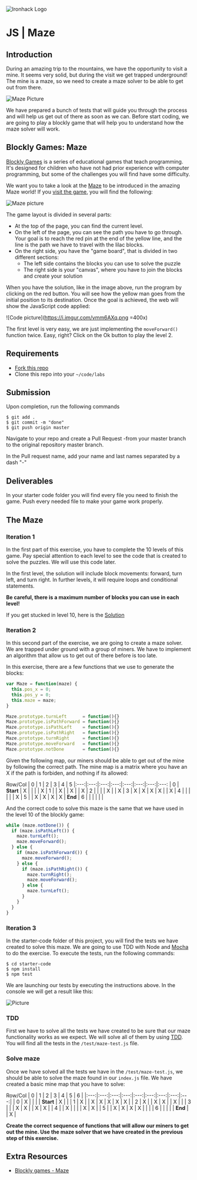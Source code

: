 ![Ironhack Logo](https://i.imgur.com/1QgrNNw.png)

# JS | Maze

## Introduction

During an amazing trip to the mountains, we have the opportunity to visit a mine. It seems very solid, but during the visit we get trapped underground! The mine is a maze, so we need to create a maze solver to be able to get out from there.

![Maze Picture](https://i.imgur.com/DDuEYCb.png)

We have prepared a bunch of tests that will guide you through the process and will help us get out of there as soon as we can. Before start coding, we are going to play a blockly game that will help you to understand how the maze solver will work.

## Blockly Games: Maze

[Blockly Games](https://blockly-games.appspot.com/) is a series of educational games that teach programming. It's designed for children who have not had prior experience with computer programming, but some of the challenges you will find have some difficulty.

We want you to take a look at the [Maze](https://blockly-games.appspot.com/maze?lang=en) to be introduced in the amazing Maze world! If you [visit the game](https://blockly-games.appspot.com/maze?lang=en), you will find the following:

![Maze picture](https://i.imgur.com/NbDwcTm.png)

The game layout is divided in several parts:

- At the top of the page, you can find the current level.
- On the left of the page, you can see the path you have to go through. Your goal is to reach the red pin at the end of the yellow line, and the line is the path we have to travel with the lilac blocks.
- On the right side, you have the "game board", that is divided in two different sections:
	- The left side contains the blocks you can use to solve the puzzle
	- The right side is your "canvas", where you have to join the blocks and create your solution

When you have the solution, like in the image above, run the program by clicking on the red button. You will see how the yellow man goes from the initial position to its destination. Once the goal is achieved, the web will show the JavaScript code applied:

![Code picture](https://i.imgur.com/vmm6AXq.png =400x)

The first level is very easy, we are just implementing the `moveForward()` function twice. Easy, right? Click on the Ok button to play the level 2.

## Requirements

- [Fork this repo](https://guides.github.com/activities/forking/)
- Clone this repo into your `~/code/labs`

## Submission

Upon completion, run the following commands

```
$ git add .
$ git commit -m "done"
$ git push origin master
```
Navigate to your repo and create a Pull Request -from your master branch to the original repository master branch.

In the Pull request name, add your name and last names separated by a dash "-"

## Deliverables
In your starter code folder you will find every file you need to finish the game. Push every needed file to make your game work properly.

## The Maze

### Iteration 1

In the first part of this exercise, you have to complete the 10 levels of this game. Pay special attention to each level to see the code that is created to solve the puzzles. We will use this code later.

In the first level, the solution will include block movements: forward, turn left, and turn right. In further levels, it will require loops and conditional statements.

**Be careful, there is a maximum number of blocks you can use in each level!**


If you get stucked in level 10, here is the [Solution](https://i.imgur.com/QlGNLx5.png)


### Iteration 2

In this second part of the exercise, we are going to create a maze solver. We are trapped under ground with a group of miners. We have to implement an algorithm that allow us to get out of there before is too late.

In this exercise, there are a few functions that we use to generate the blocks:

```javascript
var Maze = function(maze) {
  this.pos_x = 0;
  this.pos_y = 0;
  this.maze = maze;
}

Maze.prototype.turnLeft      = function(){}
Maze.prototype.isPathForward = function(){}
Maze.prototype.isPathLeft    = function(){}
Maze.prototype.isPathRight   = function(){}
Maze.prototype.turnRight     = function(){}
Maze.prototype.moveForward   = function(){}
Maze.prototype.notDone       = function(){}
```

Given the following map, our miners should be able to get out of the mine by following the correct path. The mine map is a matrix where you have an X if the path is forbiden, and nothing if its allowed:

Row/Col | 0 | 1 | 2 | 3 | 4 | 5
|:---:|:---:|:---:|:---:|:---:|:---:|:---:|:---:
| 0 | **Start** | X |   |   |   | X
| 1 |   | X |   | X |   | X
| 2 |   |   |   | X |   | X
| 3 | X | X | X | X |   | X
| 4 |   |   |   |   |   | X
| 5 |   | X | X | X | X | **End**
| 6 |   |   |   |   |   |

And the correct code to solve this maze is the same that we have used in the level 10 of the blockly game:

```javascript
while (maze.notDone()) {
  if (maze.isPathLeft()) {
    maze.turnLeft();
    maze.moveForward();
  } else {
    if (maze.isPathForward()) {
      maze.moveForward();
    } else {
      if (maze.isPathRight()) {
        maze.turnRight();
        maze.moveForward();
      } else {
        maze.turnLeft();
      }
    }
  }
}
```

### Iteration 3

In the starter-code folder of this project, you will find the tests we have created to solve this maze. We are going to use TDD with Node and [Mocha](https://mochajs.org/) to do the exercise. To execute the tests, run the following commands:

```
$ cd starter-code
$ npm install
$ npm test
```

We are launching our tests by executing the instructions above. In the console we will get a result like this:

![Picture](https://i.imgur.com/7Rf0ojt.png)

### TDD

First we have to solve all the tests we have created to be sure that our maze functionality works as we expect. We will solve all of them by using [TDD](https://en.wikipedia.org/wiki/Test-driven_development). You will find all the tests in the `/test/maze-test.js` file.

### Solve maze

Once we have solved all the tests we have in the `/test/maze-test.js`, we should be able to solve the maze found in our `index.js` file. We have created a basic mine map that you have to solve:

Row/Col | 0 | 1 | 2 | 3 | 4 | 5 | 6 |
|:---:|:---:|:---:|:---:|:---:|:---:|:---:|:---:|:---:|
| 0 | X |   |   |   | **Start** | X |  |
| 1 | X |   | X | X | X | X | X |
| 2 | X |   | X | X |   | X |  |
| 3 |   |   | X | X |   | X | X |
| 4 |   | X |   |   |   | X | X |
| 5 |   | X | X | X | X |   |  |
| 6 |   |   |   |   | **End** |  | X |

**Create the correct sequence of functions that will allow our miners to get out the mine. Use the maze solver that we have created in the previous step of this exercise.**

## Extra Resources

- [Blockly games - Maze](https://blockly-games.appspot.com/maze)
